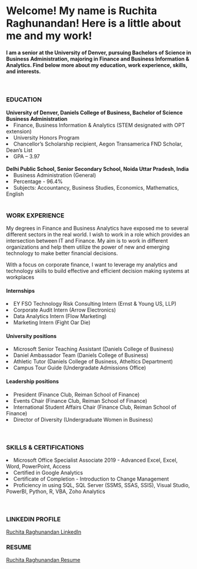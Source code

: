 # Welcome! My name is Ruchita Raghunandan! Here is a little about me and my work!
#### I am a senior at the University of Denver, pursuing Bachelors of Science in Business Administration, majoring in Finance and Business Information & Analytics. Find below more about my education, work experience, skills, and interests.
<br>
<h3> EDUCATION </h3>
<b> University of Denver, Daniels College of Business, Bachelor of Science Business Administration </b>
<li> Finance, Business Information & Analytics (STEM designated with OPT extension) </li>
<li> University Honors Program </li>
<li> Chancellor’s Scholarship recipient, Aegon Transamerica FND Scholar, Dean’s List </li>
<li> GPA – 3.97 </li>
<br>
<b> Delhi Public School, Senior Secondary School, Noida Uttar Pradesh, India </b>
<li> Business Administration (General) </li>
<li> Percentage - 96.4% </li>
<li> Subjects: Accountancy, Business Studies, Economics, Mathematics, English </li>
<br>
<h3> WORK EXPERIENCE </h3>
<p> My degrees in Finance and Business Analytics have exposed me to several different sectors in the real world. I wish to work in a role which provides an intersection between IT and Finance. My aim is to work in different organizations and help them utilize the power of new and emerging technology to make better financial decisions. </p>
<p> With a focus on corporate finance, I want to leverage my analytics and technology skills to build effective and efficient decision making systems at workplaces </p>

<h4> Internships </h4>
<li> EY FSO Technology Risk Consulting Intern (Ernst & Young US, LLP) </li>
<li> Corporate Audit Intern (Arrow Electronics) </li>
<li> Data Analytics Intern (Flow Marketing) </li>
<li> Marketing Intern (Fight Oar Die) </li>

<h4> University positions </h4>
<li> Microsoft Senior Teaching Assistant (Daniels College of Business) </li>
<li> Daniel Ambassador Team (Daniels College of Business) </li>
<li> Athletic Tutor (Daniels College of Business, Atheltics Department) </li>
<li> Campus Tour Guide (Undergradate Admissions Office) </li>

<h4> Leadership positions </h4>
<li> President (Finance Club, Reiman School of Finance) </li>
<li> Events Chair (Finance Club, Reiman School of Finance) </li>
<li> International Student Affairs Chair (Finance Club, Reiman School of Finance) </li>
<li> Director of Diversity (Undergraduate Women in Business) </li>
<br>
<br>
<h3> SKILLS & CERTIFICATIONS </h3>
<li> Microsoft Office Specialist Associate 2019 - Advanced Excel, Excel, Word, PowerPoint, Access </li>
<li> Certified in Google Analytics </li>
<li> Certificate of Completion - Introduction to Change Management </li>
<li> Proficiency in using SQL, SQL Server (SSMS, SSAS, SSIS), Visual Studio, PowerBI, Python, R, VBA, Zoho Analytics </li>
<br>
<br>
<h3> LINKEDIN PROFILE </h3>
<a href="https://www.linkedin.com/in/ruchita-raghunandan-66ba88193/">Ruchita Raghunandan LinkedIn</a>
<h3> RESUME </h3>
<a href="https://github.com/Ruchita-Raghu/ruchita-raghu-portfolio/blob/main/Ruchita%20-%20Resume%20senior.pdf">Ruchita Raghunandan Resume</a>
